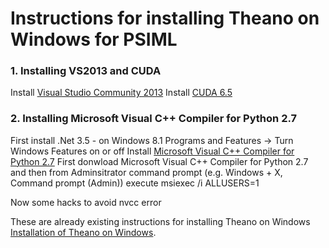 # Instructions for installing Theano on Windows for PSIML

### 1. Installing VS2013 and CUDA
Install [Visual Studio Community 2013](http://go.microsoft.com/fwlink/?LinkId=517284)
Install [CUDA 6.5](https://developer.nvidia.com/cuda-toolkit-65)

### 2. Installing Microsoft Visual C++ Compiler for Python 2.7
First install .Net 3.5 - on Windows 8.1 Programs and Features -> Turn Windows Features on or off
Install [Microsoft Visual C++ Compiler for Python 2.7](http://www.microsoft.com/en-us/download/details.aspx?id=44266)
First donwload Microsoft Visual C++ Compiler for Python 2.7 and then from Adminsitrator command prompt (e.g. Windows + X, Command prompt (Admin)) execute
msiexec /i <path to MSI> ALLUSERS=1



Now some hacks to avoid nvcc error


These are already existing instructions for installing Theano on Windows [Installation of Theano on Windows](http://www.deeplearning.net/software/theano/install_windows.html#install-windows).
